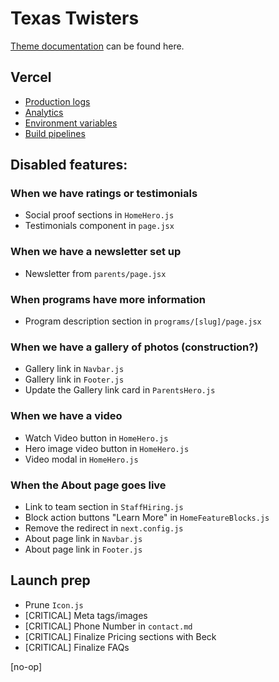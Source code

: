 # Texas Twisters

[Theme documentation](https://gist.github.com/austintoddj/3ba694ec4188dc89ece007a4b03a6335) can be found here.

## Vercel

- [Production logs](https://vercel.com/austintoddj/texastwisters/logs?page=1&timeline=past30Minutes&startDate=1692278653700&endDate=1692280453700)
- [Analytics](https://vercel.com/austintoddj/texastwisters/analytics)
- [Environment variables](https://vercel.com/austintoddj/texastwisters/settings/environment-variables)
- [Build pipelines](https://vercel.com/austintoddj/texastwisters/deployments)

## Disabled features:

### When we have ratings or testimonials

- Social proof sections in `HomeHero.js`
- Testimonials component in `page.jsx`

### When we have a newsletter set up

- Newsletter from `parents/page.jsx`

### When programs have more information

- Program description section in `programs/[slug]/page.jsx`

### When we have a gallery of photos (construction?)

- Gallery link in `Navbar.js`
- Gallery link in `Footer.js`
- Update the Gallery link card in `ParentsHero.js`

### When we have a video

- Watch Video button in `HomeHero.js`
- Hero image video button in `HomeHero.js`
- Video modal in `HomeHero.js`

### When the About page goes live

- Link to team section in `StaffHiring.js`
- Block action buttons "Learn More" in `HomeFeatureBlocks.js`
- Remove the redirect in `next.config.js`
- About page link in `Navbar.js`
- About page link in `Footer.js`

## Launch prep

- Prune `Icon.js`
- [CRITICAL] Meta tags/images
- [CRITICAL] Phone Number in `contact.md`
- [CRITICAL] Finalize Pricing sections with Beck
- [CRITICAL] Finalize FAQs

[no-op]
